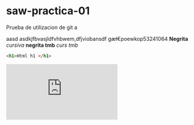# saw-practica-01
Prueba de utilizacion de git
a

aasd
asdkjfbvasjldfvhbwem,dfjviobansdf gæł€poewkop53241064
__Negrita__
*cursiva*
**negrita tmb**
_curs tmb_

```html
<h1>Html h1 </h1>

```
![Texto en caso de que falle imagen](https://r4.abcimg.es/resizer/resizer.php?imagen=https%3A%2F%2Fstatic2.abc.es%2Fmedia%2Fcapitulos%2F000%2F119%2F145%2Fel-conserje-contraatacael-dia-del-dolar-1.jpg&nuevoancho=150&medio=abc)